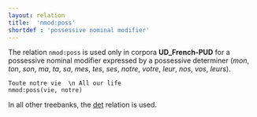 ```yaml
---
layout: relation
title:  'nmod:poss'
shortdef : 'possessive nominal modifier'
---
```


The relation `nmod:poss` is used only in corpora **UD_French-PUD** for a possessive nominal modifier expressed by a possessive determiner (_mon_, _ton_, _son_, _ma_, _ta_, _sa_, _mes_, _tes_, _ses_, _notre_, _votre_, _leur_, _nos_, _vos_, _leurs_).

~~~ sdparse
Toute notre vie  \n All our life
nmod:poss(vie, notre)
~~~

In all other treebanks, the [det]() relation is used.